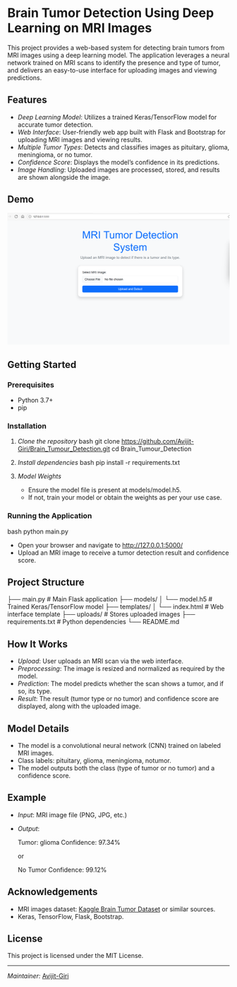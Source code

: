 # Brain Tumor Detection Using Deep Learning on MRI Images

This project provides a web-based system for detecting brain tumors from MRI images using a deep learning model. The application leverages a neural network trained on MRI scans to identify the presence and type of tumor, and delivers an easy-to-use interface for uploading images and viewing predictions.

## Features

- *Deep Learning Model*: Utilizes a trained Keras/TensorFlow model for accurate tumor detection.
- *Web Interface*: User-friendly web app built with Flask and Bootstrap for uploading MRI images and viewing results.
- *Multiple Tumor Types*: Detects and classifies images as pituitary, glioma, meningioma, or no tumor.
- *Confidence Score*: Displays the model’s confidence in its predictions.
- *Image Handling*: Uploaded images are processed, stored, and results are shown alongside the image.

## Demo

![Screenshot of Web Interface](Demo_Image.png) <!-- Add a screenshot if available -->

## Getting Started

### Prerequisites

- Python 3.7+
- pip

### Installation

1. *Clone the repository*
    bash
    git clone https://github.com/Avijit-Giri/Brain_Tumour_Detection.git
    cd Brain_Tumour_Detection
    

2. *Install dependencies*
    bash
    pip install -r requirements.txt
    

3. *Model Weights*
   - Ensure the model file is present at models/model.h5.
   - If not, train your model or obtain the weights as per your use case.

### Running the Application

bash
python main.py


- Open your browser and navigate to http://127.0.0.1:5000/
- Upload an MRI image to receive a tumor detection result and confidence score.

## Project Structure


├── main.py             # Main Flask application
├── models/
│   └── model.h5        # Trained Keras/TensorFlow model
├── templates/
│   └── index.html      # Web interface template
├── uploads/            # Stores uploaded images
├── requirements.txt    # Python dependencies
└── README.md


## How It Works

- *Upload*: User uploads an MRI scan via the web interface.
- *Preprocessing*: The image is resized and normalized as required by the model.
- *Prediction*: The model predicts whether the scan shows a tumor, and if so, its type.
- *Result*: The result (tumor type or no tumor) and confidence score are displayed, along with the uploaded image.

## Model Details

- The model is a convolutional neural network (CNN) trained on labeled MRI images.
- Class labels: pituitary, glioma, meningioma, notumor.
- The model outputs both the class (type of tumor or no tumor) and a confidence score.

## Example

- *Input*: MRI image file (PNG, JPG, etc.)
- *Output*:  
    
    Tumor: glioma
    Confidence: 97.34%
    
    or
    
    No Tumor
    Confidence: 99.12%
    

## Acknowledgements

- MRI images dataset: [Kaggle Brain Tumor Dataset](https://www.kaggle.com/datasets/awaiskaggler/brain-tumor-dataset) or similar sources.
- Keras, TensorFlow, Flask, Bootstrap.

## License

This project is licensed under the MIT License.

---

*Maintainer:* [Avijit-Giri](https://github.com/Avijit-Giri)
